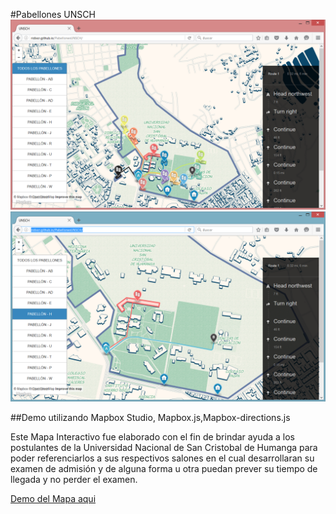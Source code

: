 #Pabellones UNSCH
![CAPTURA](https://github.com/ridixcr/PabellonesUNSCH/blob/gh-pages/c1.png "CAPTURA 1")
![CAPTURA](https://github.com/ridixcr/PabellonesUNSCH/blob/gh-pages/c2.png "CAPTURA 2")

##Demo utilizando Mapbox Studio, Mapbox.js,Mapbox-directions.js

Este Mapa Interactivo fue elaborado con el fin de brindar ayuda a los postulantes de la Universidad Nacional de San Cristobal de Humanga para poder referenciarlos a sus respectivos salones en el cual desarrollaran su examen de admisión y de alguna forma u otra puedan prever su tiempo de llegada y no perder el examen.

[Demo del Mapa aqui]( http://ridixcr.github.io/PabellonesUNSCH "Demo")
